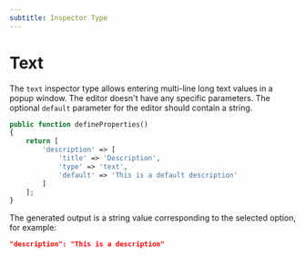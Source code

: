 ```yaml
---
subtitle: Inspector Type
---
```

# Text

The `text` inspector type allows entering multi-line long text values in a popup window. The editor doesn't have any specific parameters. The optional `default` parameter for the editor should contain a string.

```php
public function defineProperties()
{
    return [
        'description' => [
            'title' => 'Description',
            'type' => 'text',
            'default' => 'This is a default description'
        ]
    ];
}
```

The generated output is a string value corresponding to the selected option, for example:

```json
"description": "This is a description"
```
